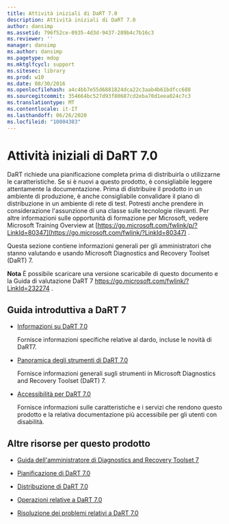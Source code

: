 ```yaml
---
title: Attività iniziali di DaRT 7.0
description: Attività iniziali di DaRT 7.0
author: dansimp
ms.assetid: 796f52ce-0935-4d3d-9437-289b4c7b16c3
ms.reviewer: ''
manager: dansimp
ms.author: dansimp
ms.pagetype: mdop
ms.mktglfcycl: support
ms.sitesec: library
ms.prod: w10
ms.date: 08/30/2016
ms.openlocfilehash: a4c4bb7e55d6881824dca22c3aab4b61bdfcc688
ms.sourcegitcommit: 354664bc527d93f80687cd2eba70d1eea024c7c3
ms.translationtype: MT
ms.contentlocale: it-IT
ms.lasthandoff: 06/26/2020
ms.locfileid: "10804383"
---
```

# Attività iniziali di DaRT 7.0


DaRT richiede una pianificazione completa prima di distribuirla o utilizzarne le caratteristiche. Se si è nuovi a questo prodotto, è consigliabile leggere attentamente la documentazione. Prima di distribuire il prodotto in un ambiente di produzione, è anche consigliabile convalidare il piano di distribuzione in un ambiente di rete di test. Potresti anche prendere in considerazione l'assunzione di una classe sulle tecnologie rilevanti. Per altre informazioni sulle opportunità di formazione per Microsoft, vedere Microsoft Training Overview at [https://go.microsoft.com/fwlink/p/?LinkId=80347](https://go.microsoft.com/fwlink/?LinkId=80347) .

Questa sezione contiene informazioni generali per gli amministratori che stanno valutando e usando Microsoft Diagnostics and Recovery Toolset (DaRT) 7.

**Nota**  È possibile scaricare una versione scaricabile di questo documento e la Guida di valutazione DaRT 7 <https://go.microsoft.com/fwlink/?LinkId=232274> .

 

## Guida introduttiva a DaRT 7


-   [Informazioni su DaRT 7.0](about-dart-70-new-ia.md)

    Fornisce informazioni specifiche relative al dardo, incluse le novità di DaRT7.

-   [Panoramica degli strumenti di DaRT 7.0](overview-of-the-tools-in-dart-70-new-ia.md)

    Fornisce informazioni generali sugli strumenti in Microsoft Diagnostics and Recovery Toolset (DaRT) 7.

-   [Accessibilità per DaRT 7.0](accessibility-for-dart-70.md)

    Fornisce informazioni sulle caratteristiche e i servizi che rendono questo prodotto e la relativa documentazione più accessibile per gli utenti con disabilità.

## <a href="" id="other-resources-for-this-product-"></a>Altre risorse per questo prodotto


-   [Guida dell'amministratore di Diagnostics and Recovery Toolset 7](index.md)

-   [Pianificazione di DaRT 7.0](planning-for-dart-70-new-ia.md)

-   [Distribuzione di DaRT 7.0](deploying-dart-70-new-ia.md)

-   [Operazioni relative a DaRT 7.0](operations-for-dart-70-new-ia.md)

-   [Risoluzione dei problemi relativi a DaRT 7.0](troubleshooting-dart-70-new-ia.md)

 

 





